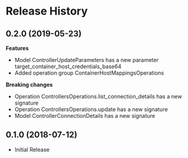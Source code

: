 # Release History

## 0.2.0 (2019-05-23)

**Features**

  - Model ControllerUpdateParameters has a new parameter
    target_container_host_credentials_base64
  - Added operation group ContainerHostMappingsOperations

**Breaking changes**

  - Operation ControllersOperations.list_connection_details has a new
    signature
  - Operation ControllersOperations.update has a new signature
  - Model ControllerConnectionDetails has a new signature

## 0.1.0 (2018-07-12)

  - Initial Release
